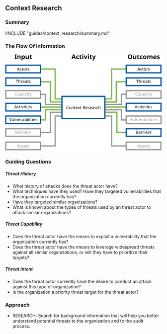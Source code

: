 ## Context Research

### Summary

!INCLUDE "guides/context_research/summary.md"

### The Flow Of Information

![Context Research Information Flow](../../content/images/info_flows/context_research.svg)

### Guiding Questions

##### Threat History

* What history of attacks does the threat actor have?
* What techniques have they used? Have they targeted vulnerabilities that the organization currently has?
* Have they targeted similar organizations?
* What is known about the types of threats used by an threat actor to attack similar organizations?

##### Threat Capability

* Does the threat actor have the means to exploit a vulnerability that the organization currently has?
* Does the threat actor have the means to leverage widespread threats against all similar organizations, or will they have to prioritize their targets?

##### Threat Intent

* Does the threat actor currently have the desire to conduct an attack against this type of organization?
* Is the organization a priority threat target for the threat actor? 

### Approach

* RESEARCH: Search for background information that will help you better understand potential threats to the organization and to the audit process.
